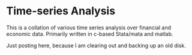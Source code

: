 # Time-series Analysis
This is a collation of various time series analysis over financial and economic data. 
Primarily written in c-based Stata/mata and matlab. 

Just posting here, because I am clearing out and backing up an old disk.
